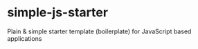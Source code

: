 # simple-js-starter
Plain &amp; simple starter template (boilerplate) for JavaScript based applications
